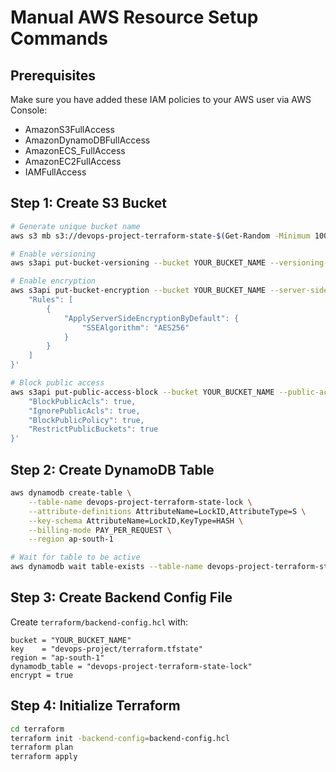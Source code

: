 # Manual AWS Resource Setup Commands

## Prerequisites
Make sure you have added these IAM policies to your AWS user via AWS Console:
- AmazonS3FullAccess
- AmazonDynamoDBFullAccess
- AmazonECS_FullAccess
- AmazonEC2FullAccess
- IAMFullAccess

## Step 1: Create S3 Bucket
```bash
# Generate unique bucket name
aws s3 mb s3://devops-project-terraform-state-$(Get-Random -Minimum 1000 -Maximum 9999) --region ap-south-1

# Enable versioning
aws s3api put-bucket-versioning --bucket YOUR_BUCKET_NAME --versioning-configuration Status=Enabled

# Enable encryption
aws s3api put-bucket-encryption --bucket YOUR_BUCKET_NAME --server-side-encryption-configuration '{
    "Rules": [
        {
            "ApplyServerSideEncryptionByDefault": {
                "SSEAlgorithm": "AES256"
            }
        }
    ]
}'

# Block public access
aws s3api put-public-access-block --bucket YOUR_BUCKET_NAME --public-access-block-configuration '{
    "BlockPublicAcls": true,
    "IgnorePublicAcls": true,
    "BlockPublicPolicy": true,
    "RestrictPublicBuckets": true
}'
```

## Step 2: Create DynamoDB Table
```bash
aws dynamodb create-table \
    --table-name devops-project-terraform-state-lock \
    --attribute-definitions AttributeName=LockID,AttributeType=S \
    --key-schema AttributeName=LockID,KeyType=HASH \
    --billing-mode PAY_PER_REQUEST \
    --region ap-south-1

# Wait for table to be active
aws dynamodb wait table-exists --table-name devops-project-terraform-state-lock --region ap-south-1
```

## Step 3: Create Backend Config File
Create `terraform/backend-config.hcl` with:
```
bucket = "YOUR_BUCKET_NAME"
key    = "devops-project/terraform.tfstate"
region = "ap-south-1"
dynamodb_table = "devops-project-terraform-state-lock"
encrypt = true
```

## Step 4: Initialize Terraform
```bash
cd terraform
terraform init -backend-config=backend-config.hcl
terraform plan
terraform apply
```
